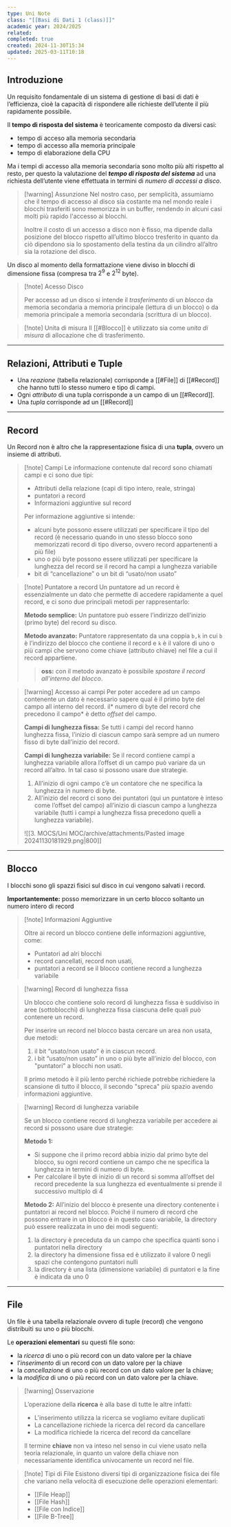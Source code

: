 ```yaml
---
type: Uni Note
class: "[[Basi di Dati 1 (class)]]"
academic year: 2024/2025
related: 
completed: true
created: 2024-11-30T15:34
updated: 2025-03-11T10:18
---
```

## Introduzione

Un requisito fondamentale di un sistema di gestione di basi di dati è l’efficienza, cioè la
capacità di rispondere alle richieste dell’utente il più rapidamente possibile.

Il **tempo di risposta del sistema** è teoricamente composto da diversi casi:
- tempo di acceso alla memoria secondaria
- tempo di accesso alla memoria principale
- tempo di elaborazione della CPU

Ma i tempi di accesso alla memoria secondaria sono molto più alti rispetto al resto, per questo la valutazione del ***tempo di risposta del sistema*** ad una richiesta dell’utente viene effettuata in termini di *numero di accessi a disco*. 

>[!warning] Assunzione
>Nel nostro caso, per semplicità, assumiamo che il tempo di accesso al disco sia costante ma nel mondo reale i blocchi trasferiti sono memorizza in un buffer, rendendo in alcuni casi molti più rapido l'accesso ai blocchi.
>
>Inoltre il costo di un accesso a disco non è fisso, ma dipende dalla posizione del blocco rispetto all’ultimo blocco tresferito in quanto da ciò dipendono sia lo spostamento della testina da un cilindro all’altro sia la rotazione del disco.

Un disco al momento della formattazione viene diviso in blocchi di dimensione fissa (compresa tra $2^{9}$ e $2^{12}$ byte).

>[!note] Acesso Disco
>
>Per accesso ad un disco si intende il *trasferimento* di un *blocco* da memoria secondaria a memoria principale (lettura di un blocco) o da memoria principale a memoria secondaria (scrittura di un blocco).

>[!note] Unita di misura
>Il [[#Blocco]] è utilizzato sia come *unita di misura* di allocazione che di trasferimento.

---
## Relazioni, Attributi e Tuple

- Una *reazione* (tabella relazionale) corrisponde a [[#File]] di [[#Record]] che hanno tutti lo stesso numero e tipo di campi.
- Ogni *attributo* di una tupla corrisponde a un campo di un [[#Record]].
- Una *tupla* corrisponde ad un [[#Record]]

---
## Record

Un Record non è altro che la rappresentazione fisica di una **tupla**, ovvero un insieme di attributi. 

>[!note] Campi
>Le informazione contenute dal record sono chiamati campi e ci sono due tipi:
>- Attributi della relazione (capi di tipo intero, reale, stringa)
>- puntatori a record
>- Informazioni aggiuntive sul record
>
>Per informazione aggiuntive si intende:
>- alcuni byte possono essere utilizzati per specificare il tipo del record (è necessario quando in uno stesso blocco sono memorizzati record di tipo diverso, ovvero record appartenenti a più file)
>- uno o più byte possono essere utilizzati per specificare la lunghezza del record se il record ha campi a lunghezza variabile
>- bit di “cancellazione” o un bit di “usato/non usato”

>[!note] Puntatore a record
>Un puntatore ad un record è essenzialmente un dato che permette di accedere rapidamente a quel record, e ci sono due principali metodi per rappresentarlo:
>
>**Metodo semplice:** Un puntatore può essere l’indirizzo dell’inizio (primo byte) del record su disco.
>
>**Metodo avanzato:** Puntatore rappresentato da una coppia `b,k` in cui `b` è l’indirizzo del blocco che contiene il record e `k` è il valore di uno o più campi che servono come chiave (attributo chiave) nel file a cui il record appartiene. 
>
>>**oss:** con il metodo avanzato è possibile *spostare il record all’interno del blocco*.

>[!warning] Accesso ai campi 
>Per poter accedere ad un campo contenente un dato è necessario sapere qual è il primo byte del campo all interno del record. il* numero di byte del record che precedono il campo* è detto *offset* del campo.
>
>**Campi di lunghezza fissa:** Se tutti i campi del record hanno lunghezza fissa, l’inizio di ciascun campo sarà sempre ad un numero fisso di byte dall’inizio del record.
>
>**Campi di lunghezza variabile:** Se il record contiene campi a lunghezza variabile allora l’offset di un campo può variare da un record all’altro. In tal caso si possono usare due strategie.
>1. All’inizio di ogni campo c’è un contatore che ne specifica la lunghezza in numero di byte.
>2. All’inizio del record ci sono dei puntatori (qui un puntatore è inteso come l’offset del campo) all’inizio di ciascun campo a lunghezza variabile (tutti i campi a lunghezza fissa precedono quelli a lunghezza variabile).
>   
>![[3. MOCS/Uni MOC/archive/attachments/Pasted image 20241130181929.png|800]]

---
## Blocco

I blocchi sono gli spazzi fisici sul disco in cui vengono salvati i record.

**Importantemente:** posso memorizzare in un certo blocco soltanto un numero intero di record 

>[!note] Informazioni Aggiuntive
>
>Oltre ai record un blocco contiene delle informazioni aggiuntive, come:
>- Puntatori ad alri blocchi
>- record cancellati, record non usati,
>- puntatori a record se il blocco contiene record a lunghezza variabile

>[!warning] Record di lunghezza fissa
>
>Un blocco che contiene solo record di lunghezza fissa è suddiviso in aree (sottoblocchi) di lunghezza fissa ciascuna delle quali può contenere un record. 
>
>Per inserire un record nel blocco basta cercare un area non usata, due metodi:
>1. il bit “usato/non usato” è in ciascun record.
>2. i bit “usato/non usato” in uno o più byte all’inizio del blocco, con "puntatori" a blocchi non usati.
>   
>Il primo metodo è il più lento perché richiede potrebbe richiedere la scansione di tutto il blocco, il secondo "spreca" più spazio avendo informazioni aggiuntive.

>[!warning] Record di lunghezza variabile
>
>Se un blocco contiene record di lunghezza variabile per accedere ai record si possono usare due strategie:
>
>**Metodo 1:** 
>- Si suppone che il primo record abbia inizio dal primo byte del blocco, su ogni record contiene un campo che ne specifica la lunghezza in termini di numero di byte.
>- Per calcolare il byte di inizio di un record si somma all’offset del record precedente la sua lunghezza ed eventualmente si prende il successivo multiplo di 4
>
>**Metodo 2:** All’inizio del blocco è presente una directory contenente i puntatori ai record nel blocco. Poiché il numero di record che possono entrare in un blocco è in questo caso variabile, la directory può essere realizzata in uno dei modi seguenti:
>1. la directory è preceduta da un campo che specifica quanti sono i puntatori nella directory
>2. la directory ha dimensione fissa ed è utilizzato il valore 0 negli spazi che contengono puntatori nulli
>3. la directory è una lista (dimensione variabile) di puntatori e la fine è indicata da uno 0

---
## File

Un file è una tabella relazionale ovvero di tuple (record) che vengono distribuiti su uno o più blocchi.

Le **operazioni elementari** su questi file sono:
- la *ricerca* di uno o più record con un dato valore per la chiave
- l’*inserimento* di un record con un dato valore per la chiave
- la *cancellazione* di uno o più record con un dato valore per la chiave;
- la *modifica* di uno o più record con un dato valore per la chiave.

>[!warning] Osservazione
>
>L’operazione della **ricerca** è alla base di tutte le altre infatti:
>- L'inserimento utilizza la ricerca se vogliamo evitare duplicati
>- La cancellazione richiede la ricerca del record da cancellare
>- La modifica richiede la ricerca del record da cancellare
>  
>
>Il termine **chiave** non va inteso nel senso in cui viene usato nella teoria relazionale, in quanto un valore della chiave non necessariamente identifica univocamente un record nel file.

>[!note] Tipi di File
>Esistono diversi tipi di organizzazione fisica dei file che variano nella velocità di esecuzione delle operazioni elementari:
>- [[File Heap]]
>- [[File Hash]]
>- [[File con Indice]]
>- [[File B-Tree]]